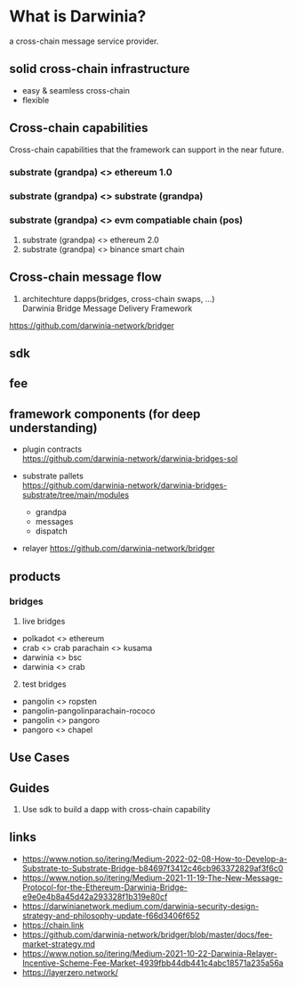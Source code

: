 # What is Darwinia?

a cross-chain message service provider.

## solid cross-chain infrastructure

* easy & seamless cross-chain
* flexible

## Cross-chain capabilities 
Cross-chain capabilities that the framework can support in the near future.  

### substrate (grandpa) <> ethereum 1.0

### substrate (grandpa) <> substrate (grandpa)

### substrate (grandpa) <> evm compatiable chain (pos)

1. substrate (grandpa) <> ethereum 2.0
2. substrate (grandpa) <> binance smart chain

## Cross-chain message flow

1. architechture
dapps(bridges, cross-chain swaps, ...)  
Darwinia Bridge Message Delivery Framework  

  https://github.com/darwinia-network/bridger

## sdk

## fee

## framework components (for deep understanding)

* plugin contracts  
  https://github.com/darwinia-network/darwinia-bridges-sol  

* substrate pallets  
  https://github.com/darwinia-network/darwinia-bridges-substrate/tree/main/modules  
    * grandpa
    * messages
    * dispatch
    
* relayer
  https://github.com/darwinia-network/bridger  

## products

### bridges

1. live bridges
* polkadot <> ethereum
* crab <> crab parachain <> kusama
* darwinia <> bsc
* darwinia <> crab

2. test bridges
* pangolin <> ropsten
* pangolin-pangolinparachain-rococo
* pangolin <> pangoro
* pangoro <> chapel

## Use Cases

## Guides

1. Use sdk to build a dapp with cross-chain capability 


## links
* https://www.notion.so/itering/Medium-2022-02-08-How-to-Develop-a-Substrate-to-Substrate-Bridge-b84697f3412c46cb963372829af3f6c0  
* https://www.notion.so/itering/Medium-2021-11-19-The-New-Message-Protocol-for-the-Ethereum-Darwinia-Bridge-e9e0e4b8a45d42a293328f1b319e80cf  
* https://darwinianetwork.medium.com/darwinia-security-design-strategy-and-philosophy-update-f66d3406f652  
* https://chain.link  
* https://github.com/darwinia-network/bridger/blob/master/docs/fee-market-strategy.md   
* https://www.notion.so/itering/Medium-2021-10-22-Darwinia-Relayer-Incentive-Scheme-Fee-Market-4939fbb44db441c4abc18571a235a56a  
* https://layerzero.network/
